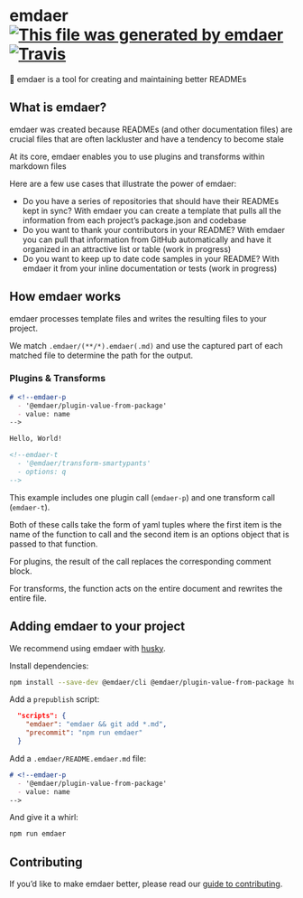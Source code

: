<!--
  This file was generated by emdaer

  Its template can be found at .emdaer/README.emdaer.md
-->

# emdaer [![This file was generated by emdaer](https://img.shields.io/badge/📓-emdaer-F06632.svg?style=flat-square)](https://emdaer.me/) [![Travis](https://img.shields.io/travis/emdaer/emdaer.svg?style=flat-square)](https://travis-ci.org/emdaer/emdaer/)

📓 emdaer is a tool for creating and maintaining better READMEs

## What is emdaer?

emdaer was created because READMEs (and other documentation files) are crucial files that are often lackluster and have a tendency to become stale

At its core, emdaer enables you to use plugins and transforms within markdown files

Here are a few use cases that illustrate the power of emdaer:
- Do you have a series of repositories that should have their READMEs kept in sync? With emdaer you can create a template that pulls all the information from each project&#8217;s package.json and codebase
- Do you want to thank your contributors in your README? With emdaer you can pull that information from GitHub automatically and have it organized in an attractive list or table (work in progress)
- Do you want to keep up to date code samples in your README? With emdaer it from your inline documentation or tests (work in progress)


## How emdaer works

emdaer processes template files and writes the resulting files to your project.

We match `.emdaer/(**/*).emdaer(.md)` and use the captured part of each matched file to determine the path for the output.

### Plugins & Transforms

```md
# <!--emdaer-p
  - '@emdaer/plugin-value-from-package'
  - value: name
-->

Hello, World!

<!--emdaer-t
  - '@emdaer/transform-smartypants'
  - options: q
-->

```

This example includes one plugin call (`emdaer-p`) and one transform call (`emdaer-t`).

Both of these calls take the form of yaml tuples where the first item is the name of the function to call and the second item is an options object that is passed to that function.

For plugins, the result of the call replaces the corresponding comment block.

For transforms, the function acts on the entire document and rewrites the entire file.


## Adding emdaer to your project

We recommend using emdaer with [husky](https://github.com/typicode/husky).

Install dependencies:

```sh
npm install --save-dev @emdaer/cli @emdaer/plugin-value-from-package husky
```

Add a `prepublish` script:

```json
  "scripts": {
    "emdaer": "emdaer && git add *.md",
    "precommit": "npm run emdaer"
  }
```

Add a `.emdaer/README.emdaer.md` file:

```md
# <!--emdaer-p
  - '@emdaer/plugin-value-from-package'
  - value: name
-->

```

And give it a whirl:

```sh
npm run emdaer
```


## Contributing

If you&#8217;d like to make emdaer better, please read our [guide to contributing](./CONTRIBUTING.md).


<!--emdaer-t
  - '@emdaer/transform-smartypants'
  - options: q
-->
